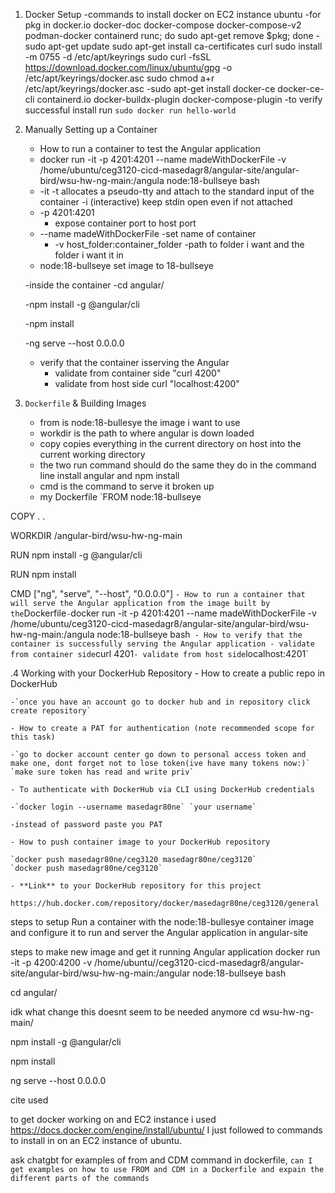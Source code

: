 1. Docker Setup
   -commands to install docker on EC2 instance ubuntu
   -for pkg in docker.io docker-doc docker-compose docker-compose-v2 podman-docker containerd runc; do sudo apt-get remove $pkg; done
   -sudo apt-get update
    sudo apt-get install ca-certificates curl
    sudo install -m 0755 -d /etc/apt/keyrings
    sudo curl -fsSL https://download.docker.com/linux/ubuntu/gpg -o /etc/apt/keyrings/docker.asc
    sudo chmod a+r /etc/apt/keyrings/docker.asc
   -sudo apt-get install docker-ce docker-ce-cli containerd.io docker-buildx-plugin docker-compose-plugin
   -to verify successful install run `sudo docker run hello-world`

2. Manually Setting up a Container
    - How to run a container to test the Angular application
    -  docker run -it -p 4201:4201 --name madeWithDockerFile -v /home/ubuntu/ceg3120-cicd-masedagr8/angular-site/angular-bird/wsu-hw-ng-main:/angula node:18-bullseye bash
      - -it -t allocates a pseudo-tty and attach to the standard input of the container
          -i (interactive) keep stdin open even if not attached
      - -p 4201:4201
          - expose container port to host port
      - --name madeWithDockerFile
            -set name of container
        - -v host_folder:container_folder
           -path to folder i want and the folder i want it in
      - node:18-bullseye set image to 18-bullseye
        
      -inside the container
      -cd angular/

      -npm install -g @angular/cli

      -npm install

      -ng serve --host 0.0.0.0

    - verify that the container isserving the Angular
      - validate from container side "curl 4200"
      - validate from host side curl "localhost:4200"
3. `Dockerfile` & Building Images
    - from is node:18-bullesye the image i want to use
    - workdir is the path to where angular is down loaded
    - copy copies everything in the current directory on host into the current working directory
    - the two run command should do the same they do in the command line install angular and npm install
    - cmd is the command to serve it broken up
    - my Dockerfile
`FROM node:18-bullseye

COPY . .

WORKDIR /angular-bird/wsu-hw-ng-main

RUN npm install -g @angular/cli

RUN npm install

CMD ["ng", "serve", "--host", "0.0.0.0"]
`
    - How to run a container that will serve the Angular application from the image built by the `Dockerfile`
    - `docker run -it -p 4201:4201 --name madeWithDockerFile -v /home/ubuntu/ceg3120-cicd-masedagr8/angular-site/angular-bird/wsu-hw-ng-main:/angula node:18-bullseye bash` 
    - How to verify that the container is successfully serving the Angular application
      - validate from container side `curl 4201`
      - validate from host side `localhost:4201`


.4 Working with your DockerHub Repository
    - How to create a public repo in DockerHub
    
    -`once you have an account go to docker hub and in repository click create repository`
    
    - How to create a PAT for authentication (note recommended scope for this task)
    
    -`go to docker account center go down to personal access token and make one, dont forget not to lose token(ive have many tokens now:)`
    `make sure token has read and write priv` 
    
    - To authenticate with DockerHub via CLI using DockerHub credentials
    
    -`docker login --username masedagr80ne` `your username`
    
    -instead of password paste you PAT
      
    - How to push container image to your DockerHub repository
    
    `docker push masedagr80ne/ceg3120 masedagr80ne/ceg3120`
    `docker push masedagr80ne/ceg3120`
    
    - **Link** to your DockerHub repository for this project
   `https://hub.docker.com/repository/docker/masedagr80ne/ceg3120/general`



steps to setup Run a container with the node:18-bullesye container image and configure it to run and server the Angular application in angular-site

steps to make new image and get it running Angular application
docker run -it -p 4200:4200 -v /home/ubuntu//ceg3120-cicd-masedagr8/angular-site/angular-bird/wsu-hw-ng-main:/angular node:18-bullseye bash

cd angular/

idk what change this doesnt seem to be needed anymore
cd wsu-hw-ng-main/

npm install -g @angular/cli

npm install

ng serve --host 0.0.0.0


cite used 

to get docker working on and EC2 instance i used https://docs.docker.com/engine/install/ubuntu/ 
I just followed to commands to install in on an EC2 instance of ubuntu.

ask chatgbt for examples of from and CDM command in dockerfile, `can I get examples on how to use FROM and CDM in a Dockerfile and expain the different parts of the commands` 

